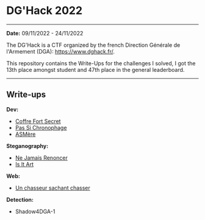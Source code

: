 # DG'Hack 2022

---

**Date:** 09/11/2022 - 24/11/2022

The DG'Hack  is  a CTF organized by the french Direction Générale de l'Armement (DGA): https://www.dghack.fr/.

This repository contains the Write-Ups for the challenges I solved, I got the 13th place amongst student and 47th place in the general leaderboard.

---

## Write-ups

**Dev:**

- [Coffre Fort Secret](CoffreFortSecret/Coffre%20Fort%20Secret.md)
- [Pas Si Chronophage](PasSiChronophage/Pas%20Si%20Chronophage.md)
- [ASMère](ASMère/ASM%C3%A8re.md)

**Steganography:**

- [Ne Jamais Renoncer](NeJamaisRenoncer/Ne%20jamais%20renoncer.md)
- [Is It Art](IsItArt/Is%20it%20art.md)

**Web:**
- [Un chasseur sachant chasser](UnChasseurSachantChasser/Un%20chasseur%20sachant%20chasser.md)

**Detection:**
- Shadow4DGA-1